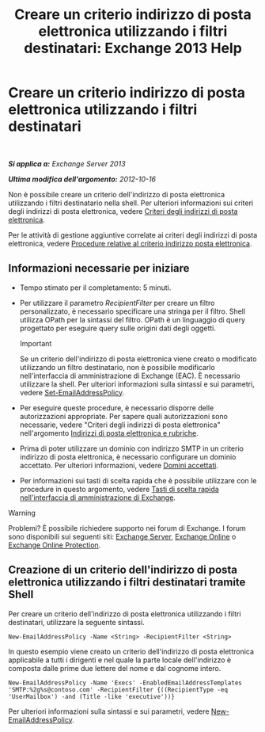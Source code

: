 ﻿---
title: 'Creare un criterio indirizzo di posta elettronica utilizzando i filtri destinatari: Exchange 2013 Help'
TOCTitle: Creare un criterio indirizzo di posta elettronica utilizzando i filtri destinatari
ms:assetid: e3f446bd-1511-479c-8d87-2dfce5547c90
ms:mtpsurl: https://technet.microsoft.com/it-it/library/Bb232194(v=EXCHG.150)
ms:contentKeyID: 50481945
ms.date: 05/22/2018
mtps_version: v=EXCHG.150
ms.translationtype: MT
---

# Creare un criterio indirizzo di posta elettronica utilizzando i filtri destinatari

 

_**Si applica a:** Exchange Server 2013_

_**Ultima modifica dell'argomento:** 2012-10-16_

Non è possibile creare un criterio dell'indirizzo di posta elettronica utilizzando i filtri destinatario nella shell. Per ulteriori informazioni sui criteri degli indirizzi di posta elettronica, vedere [Criteri degli indirizzi di posta elettronica](email-address-policies-exchange-2013-help.md).

Per le attività di gestione aggiuntive correlate ai criteri degli indirizzi di posta elettronica, vedere [Procedure relative al criterio indirizzo posta elettronica](email-address-policy-procedures-exchange-2013-help.md).

## Informazioni necessarie per iniziare

  - Tempo stimato per il completamento: 5 minuti.

  - Per utilizzare il parametro *RecipientFilter* per creare un filtro personalizzato, è necessario specificare una stringa per il filtro. Shell utilizza OPath per la sintassi del filtro. OPath è un linguaggio di query progettato per eseguire query sulle origini dati degli oggetti.
    

    > [!IMPORTANT]
    > Se un criterio dell'indirizzo di posta elettronica viene creato o modificato utilizzando un filtro destinatario, non è possibile modificarlo nell'interfaccia di amministrazione di Exchange (EAC). È necessario utilizzare la shell. Per ulteriori informazioni sulla sintassi e sui parametri, vedere <A href="https://technet.microsoft.com/it-it/library/bb124517(v=exchg.150)">Set-EmailAddressPolicy</A>.



  - Per eseguire queste procedure, è necessario disporre delle autorizzazioni appropriate. Per sapere quali autorizzazioni sono necessarie, vedere "Criteri degli indirizzi di posta elettronica" nell'argomento [Indirizzi di posta elettronica e rubriche](email-addresses-and-address-books-exchange-2013-help.md).

  - Prima di poter utilizzare un dominio con indirizzo SMTP in un criterio indirizzo di posta elettronica, è necessario configurare un dominio accettato. Per ulteriori informazioni, vedere [Domini accettati](accepted-domains-exchange-2013-help.md).

  - Per informazioni sui tasti di scelta rapida che è possibile utilizzare con le procedure in questo argomento, vedere [Tasti di scelta rapida nell'interfaccia di amministrazione di Exchange](keyboard-shortcuts-in-the-exchange-admin-center-exchange-online-protection-help.md).


> [!WARNING]
> Problemi? È possibile richiedere supporto nei forum di Exchange. I forum sono disponibili sui seguenti siti: <A href="https://go.microsoft.com/fwlink/p/?linkid=60612">Exchange Server</A>, <A href="https://go.microsoft.com/fwlink/p/?linkid=267542">Exchange Online</A> o <A href="https://go.microsoft.com/fwlink/p/?linkid=285351">Exchange Online Protection</A>.



## Creazione di un criterio dell'indirizzo di posta elettronica utilizzando i filtri destinatari tramite Shell

Per creare un criterio dell'indirizzo di posta elettronica utilizzando i filtri destinatari, utilizzare la seguente sintassi.

    New-EmailAddressPolicy -Name <String> -RecipientFilter <String>

In questo esempio viene creato un criterio dell'indirizzo di posta elettronica applicabile a tutti i dirigenti e nel quale la parte locale dell'indirizzo è composta dalle prime due lettere del nome e dal cognome intero.

    New-EmailAddressPolicy -Name 'Execs' -EnabledEmailAddressTemplates 'SMTP:%2g%s@contoso.com' -RecipientFilter {((RecipientType -eq 'UserMailbox') -and (Title -like 'executive'))}

Per ulteriori informazioni sulla sintassi e sui parametri, vedere [New-EmailAddressPolicy](https://technet.microsoft.com/it-it/library/aa996800\(v=exchg.150\)).

